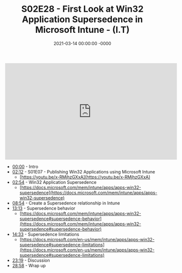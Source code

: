 ﻿---
layout: post
title: "S02E28 - First Look at Win32 Application Supersedence in Microsoft Intune - (I.T)"
date: 2021-03-14 00:00:00 -0000
categories:
---

<iframe loading="lazy" width="560" height="315" src="https://www.youtube.com/embed/M67kERi1i24" title="YouTube video player" frameborder="0" allow="accelerometer; autoplay; clipboard-write; encrypted-media; gyroscope; picture-in-picture" allowfullscreen></iframe>

- [00:00](https://www.youtube.com/watch?v=M67kERi1i24&t=0s) - Intro
- [02:12](https://www.youtube.com/watch?v=M67kERi1i24&t=132s) - S01E07 - Publishing Win32 Applications using Microsoft Intune
   - [https://youtu.be/x-RMjhzGXxA](https://youtu.be/x-RMjhzGXxA)
- [02:54](https://www.youtube.com/watch?v=M67kERi1i24&t=174s) - Win32 Application Supersedence
   - [https://docs.microsoft.com/mem/intune/apps/apps-win32-supersedence](https://docs.microsoft.com/mem/intune/apps/apps-win32-supersedence)
- [08:54](https://www.youtube.com/watch?v=M67kERi1i24&t=534s) - Create a Supersedence relationship in Intune
- [13:13](https://www.youtube.com/watch?v=M67kERi1i24&t=793s) - Supersedence behavior
   - [https://docs.microsoft.com/mem/intune/apps/apps-win32-supersedence#supersedence-behavior](https://docs.microsoft.com/mem/intune/apps/apps-win32-supersedence#supersedence-behavior)
- [14:33](https://www.youtube.com/watch?v=M67kERi1i24&t=873s) - Supersedence limitations
   - [https://docs.microsoft.com/en-us/mem/intune/apps/apps-win32-supersedence#supersedence-limitations](https://docs.microsoft.com/en-us/mem/intune/apps/apps-win32-supersedence#supersedence-limitations)
- [23:19](https://www.youtube.com/watch?v=M67kERi1i24&t=1399s) - Discussion
- [28:58](https://www.youtube.com/watch?v=M67kERi1i24&t=1738s) - Wrap up


